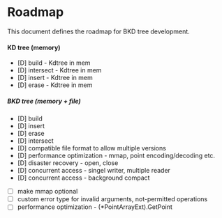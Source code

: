 # Roadmap

This document defines the roadmap for BKD tree development.

#### KD tree (memory)
- [D] build - Kdtree in mem
- [D] intersect - Kdtree in mem
- [D] insert - Kdtree in mem
- [D] erase - Kdtree in mem

##### BKD tree (memory + file)
- [D] build
- [D] insert 
- [D] erase
- [D] intersect
- [D] compatible file format to allow multiple versions
- [D] performance optimization - mmap, point encoding/decoding etc.
- [D] disaster recovery - open, close
- [D] concurrent access - singel writer, multiple reader
- [D] concurrent access - background compact
- [ ] make mmap optional
- [ ] custom error type for invalid arguments, not-permitted operations
- [ ] performance optimization - (*PointArrayExt).GetPoint
